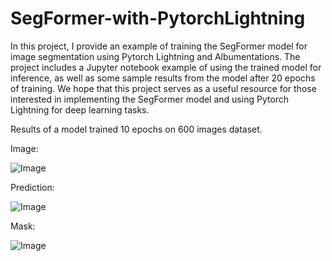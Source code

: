 # SegFormer-with-PytorchLightning

In this project, I provide an example of training the SegFormer model for image segmentation using Pytorch Lightning and Albumentations. 
The project includes a Jupyter notebook example of using the trained model for inference, 
as well as some sample results from the model after 20 epochs of training. We hope that this project serves as a useful resource for those interested in implementing the SegFormer model and using Pytorch Lightning for deep learning tasks.

Results of a model trained 10 epochs on 600 images dataset.

Image:

![Image](data/image.jpg)

Prediction:

![Image](data/pred_mask.jpg)

Mask:

![Image](data/mask.jpg)

